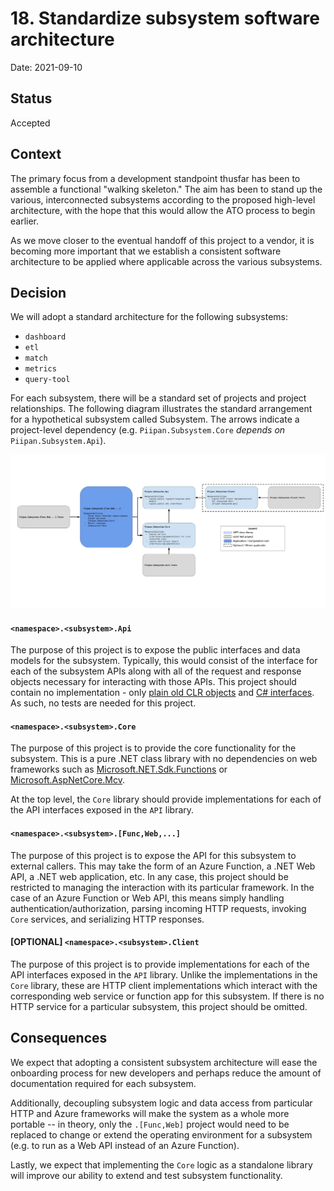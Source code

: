 # 18. Standardize subsystem software architecture

Date: 2021-09-10

## Status

Accepted

## Context

The primary focus from a development standpoint thusfar has been to assemble a functional "walking skeleton." The aim has been to stand up the various, interconnected subsystems according to the proposed high-level architecture, with the hope that this would allow the ATO process to begin earlier.

As we move closer to the eventual handoff of this project to a vendor, it is becoming more important that we establish a consistent software architecture to be applied where applicable across the various subsystems. 

## Decision

We will adopt a standard architecture for the following subsystems:
- `dashboard`
- `etl`
- `match`
- `metrics`
- `query-tool`

For each subsystem, there will be a standard set of projects and project relationships. The following diagram illustrates the standard arrangement for a hypothetical subsystem called Subsystem. The arrows indicate a project-level dependency (e.g. `Piipan.Subsystem.Core` _depends on_ `Piipan.Subsystem.Api`).

<p align="center">
  <a href="../diagrams/piipan-subsystem-architecture.png"><img src="../diagrams/piipan-subsystem-architecture.png" alt="High-level architecture"></a>
  <!-- Google Drawing: https://docs.google.com/drawings/d/11XLxGcPnBwkubSuZdHXaQmwT5o9BjvQkH823wBXunhQ -->
</p>

#### `<namespace>.<subsystem>.Api`
The purpose of this project is to expose the public interfaces and data models for the subsystem. Typically, this would consist of the interface for each of the subsystem APIs along with all of the request and response objects necessary for interacting with those APIs. This project should contain no implementation - only [plain old CLR objects](https://en.wikipedia.org/wiki/Plain_old_CLR_object) and [C# interfaces](https://docs.microsoft.com/en-us/dotnet/csharp/language-reference/keywords/interface). As such, no tests are needed for this project.

#### `<namespace>.<subsystem>.Core`
The purpose of this project is to provide the core functionality for the subsystem. This is a pure .NET class library with no dependencies on web frameworks such as [Microsoft.NET.Sdk.Functions](https://www.nuget.org/packages/Microsoft.NET.Sdk.Functions/) or [Microsoft.AspNetCore.Mcv](https://www.nuget.org/packages/Microsoft.AspNetCore.Mvc/).

At the top level, the `Core` library should provide implementations for each of the API interfaces exposed in the `API` library.

#### `<namespace>.<subsystem>.[Func,Web,...]`
The purpose of this project is to expose the API for this subsystem to external callers. This may take the form of an Azure Function, a .NET Web API, a .NET web application, etc. In any case, this project should be restricted to managing the interaction with its particular framework. In the case of an Azure Function or Web API, this means simply handling authentication/authorization,  parsing incoming HTTP requests, invoking `Core` services, and serializing HTTP responses.

#### [OPTIONAL] `<namespace>.<subsystem>.Client`
The purpose of this project is to provide implementations for each of the API interfaces exposed in the `API` library. Unlike the implementations in the `Core` library, these are HTTP client implementations which interact with the corresponding web service or function app for this subsystem. If there is no HTTP service for a particular subsystem, this project should be omitted. 

## Consequences

We expect that adopting a consistent subsystem architecture will ease the onboarding process for new developers and perhaps reduce the amount of documentation required for each subsystem.

Additionally, decoupling subsystem logic and data access from particular HTTP and Azure frameworks will make the system as a whole more portable -- in theory, only the `.[Func,Web]` project would need to be replaced to change or extend the operating environment for a subsystem (e.g. to run as a Web API instead of an Azure Function).

Lastly, we expect that implementing the `Core` logic as a standalone library will improve our ability to extend and test subsystem functionality.